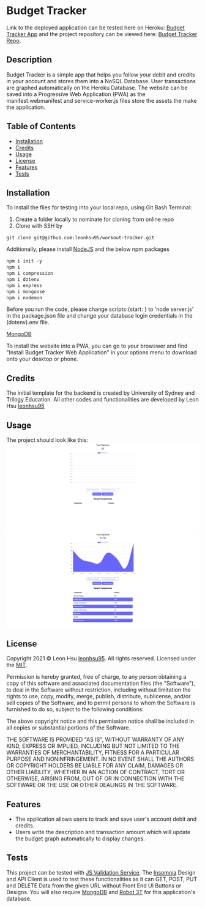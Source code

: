 # Budget Tracker

Link to the deployed application can be tested here on Heroku: [Budget Tracker App](https://workout-tracker-lh.herokuapp.com/) and the project repository can be viewed here: [Budget Tracker Repo](https://github.com/leonhsu95/workout-tracker).

## Description

Budget Tracker is a simple app that helps you follow your debit and credits in your account and stores them into a NoSQL Database. User transactions are graphed automatically on the Heroku Database. The website can be saved into a Progressive Web Application (PWA) as the manifest.webmanifest and service-worker.js files store the assets the make the application.

## Table of Contents

- [Installation](#installation)
- [Credits](#credits)
- [Usage](#usage)
- [License](#license)
- [Features](#features)
- [Tests](#tests)


## Installation

To install the files for testing into your local repo, using Git Bash Terminal:

1) Create a folder locally to nominate for cloning from online repo
2) Clone with SSH by

```GitBash Commands
git clone git@github.com:leonhsu95/workout-tracker.git
 ```

Additionally, please install [NodeJS](https://nodejs.org/en/) and the below npm packages

```Terminal Commands
npm i init -y
npm i
npm i compression
npm i dotenv
npm i express
npm i mongoose
npm i nodemon

 ```

Before you run the code, please change scripts:{start: } to 'node server.js' in the package.json file and change your database login credentials in the (dotenv).env file.

[MongoDB](https://www.mongodb.com/try/download/community)

To install the website into a PWA, you can go to your browswer and find "Install Budget Tracker Web Application" in your options menu to download onto your desktop or phone.

## Credits

The initial template for the backend is created by University of Sydney and Trilogy Education.
All other codes and functionalities are developed by Leon Hsu [leonhsu95](https://github.com/leonhsu95)

## Usage

The project should look like this:  
![Application Screenshot](public\screenshots\sceenshot.png)  
![Application Screenshot 2](public\screenshots\sceenshot2.png)  

## License

Copyright 2021 © Leon Hsu [leonhsu95](https://github.com/leonhsu95). All rights reserved.
Licensed under the [MIT](https://opensource.org/licenses/MIT).

Permission is hereby granted, free of charge, to any person obtaining a copy
of this software and associated documentation files (the "Software"), to deal
in the Software without restriction, including without limitation the rights
to use, copy, modify, merge, publish, distribute, sublicense, and/or sell
copies of the Software, and to permit persons to whom the Software is
furnished to do so, subject to the following conditions:

The above copyright notice and this permission notice shall be included in all
copies or substantial portions of the Software.

THE SOFTWARE IS PROVIDED "AS IS", WITHOUT WARRANTY OF ANY KIND, EXPRESS OR
IMPLIED, INCLUDING BUT NOT LIMITED TO THE WARRANTIES OF MERCHANTABILITY,
FITNESS FOR A PARTICULAR PURPOSE AND NONINFRINGEMENT. IN NO EVENT SHALL THE
AUTHORS OR COPYRIGHT HOLDERS BE LIABLE FOR ANY CLAIM, DAMAGES OR OTHER
LIABILITY, WHETHER IN AN ACTION OF CONTRACT, TORT OR OTHERWISE, ARISING FROM,
OUT OF OR IN CONNECTION WITH THE SOFTWARE OR THE USE OR OTHER DEALINGS IN THE
SOFTWARE.

## Features

- The application allows users to track and save user's account debit and credits.
- Users write the description and transaction amount which will update the budget graph automatically to display changes.



## Tests

This project can be tested with [JS Validation Service](https://jshint.com/). The [Insomnia](https://insomnia.rest/) Design and API Client 
is used to test these functionalities as it can GET, POST, PUT and DELETE Data from the given URL without Front End UI Buttons or Designs.
You will also require [MongoDB](https://www.mysql.com/products/community/) and [Robot 3T](https://dev.mysql.com/downloads/workbench/) for this application's database.



